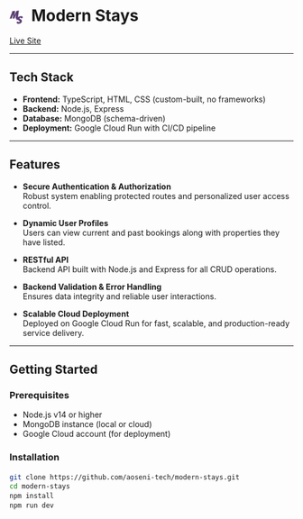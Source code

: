 # <img src="https://github.com/GoldenAceTech/modern-stays/blob/master/src/public/images/favicon.png?raw=true" alt="favicon" width="24" height="24" style="vertical-align:middle; margin-right:8px;"> Modern Stays

[Live Site](https://modern-stay-976221425311.us-south1.run.app/)

---


## Tech Stack

- **Frontend:** TypeScript, HTML, CSS (custom-built, no frameworks)
- **Backend:** Node.js, Express
- **Database:** MongoDB (schema-driven)
- **Deployment:** Google Cloud Run with CI/CD pipeline

---

## Features

- **Secure Authentication & Authorization**  
  Robust system enabling protected routes and personalized user access control.

- **Dynamic User Profiles**  
  Users can view current and past bookings along with properties they have listed.

- **RESTful API**  
  Backend API built with Node.js and Express for all CRUD operations.

- **Backend Validation & Error Handling**  
  Ensures data integrity and reliable user interactions.

- **Scalable Cloud Deployment**  
  Deployed on Google Cloud Run for fast, scalable, and production-ready service delivery.

---

## Getting Started

### Prerequisites

- Node.js v14 or higher  
- MongoDB instance (local or cloud)  
- Google Cloud account (for deployment)

### Installation

```bash
git clone https://github.com/aoseni-tech/modern-stays.git
cd modern-stays
npm install
npm run dev

